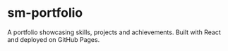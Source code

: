 # sm-portfolio
A portfolio showcasing skills, projects and achievements. Built with React and deployed on GitHub Pages.
